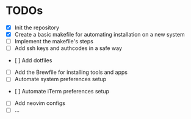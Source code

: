 # TODOs

- [x] Init the repository
- [x] Create a basic makefile for automating installation on a new system
- [ ] Implement the makefile's steps
- [ ] Add ssh keys and authcodes in a safe way
- [ ] Add dotfiles
- [ ] Add the Brewfile for installing tools and apps
- [ ] Automate system preferences setup
- [ ] Automate iTerm preferences setup
- [ ] Add neovim configs
- [ ] ...
